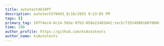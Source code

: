 ```yaml
---
title: autotest4634Pf
description: autotestV704U3_8/16/2025 9:23:05 PM
tags: []
primary_tag: 197f4ec4-6c14-5b5e-9fb3-058e21403d41:tech/73554900100700000996/67838200100800006287
time: 100
author_profile: https://github.com/ksAutotests
author_name: ksAutotests
---
```

